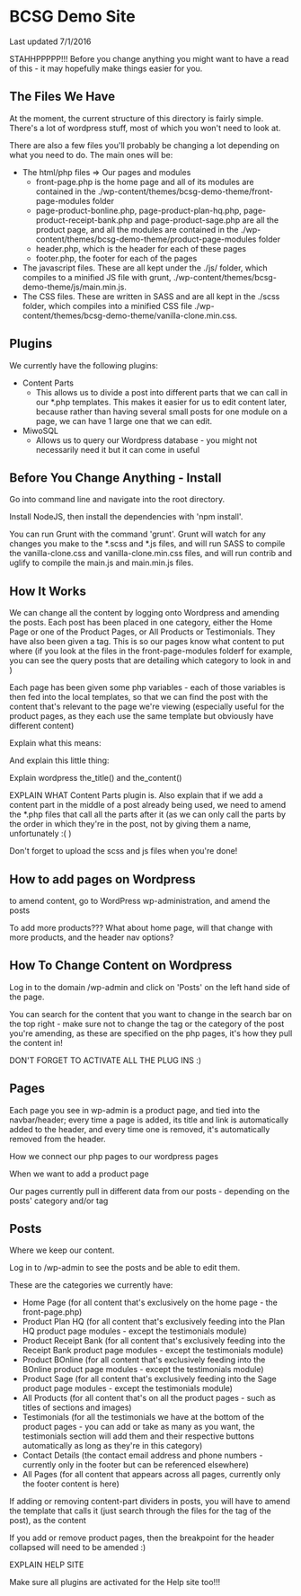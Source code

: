 BCSG Demo Site
==============

Last updated 7/1/2016

STAHHPPPPP!!! Before you change anything you might want to have a read of this - it may hopefully make things easier for you.


The Files We Have
-----------------

At the moment, the current structure of this directory is fairly simple. There's a lot of wordpress stuff, most of which you won't need to look at.

There are also a few files you'll probably be changing a lot depending on what you need to do. The main ones will be:

- The html/php files => Our pages and modules
	- front-page.php is the home page and all of its modules are contained in the ./wp-content/themes/bcsg-demo-theme/front-page-modules folder
	- page-product-bonline.php, page-product-plan-hq.php, page-product-receipt-bank.php and page-product-sage.php are all the product page, and all the modules are contained in the ./wp-content/themes/bcsg-demo-theme/product-page-modules folder
	- header.php, which is the header for each of these pages
	- footer.php, the footer for each of the pages
- The javascript files. These are all kept under the ./js/ folder, which compiles to a minified JS file with grunt, ./wp-content/themes/bcsg-demo-theme/js/main.min.js. 
- The CSS files. These are written in SASS and are all kept in the ./scss folder, which compiles into a minified CSS file ./wp-content/themes/bcsg-demo-theme/vanilla-clone.min.css.


Plugins
-------

We currently have the following plugins:

- Content Parts
  - This allows us to divide a post into different parts that we can call in our *.php templates. This makes it easier for us to edit content later, because rather than having several small posts for one module on a page, we can have 1 large one that we can edit.
- MiwoSQL
  - Allows us to query our Wordpress database - you might not necessarily need it but it can come in useful


Before You Change Anything - Install
------------------------------------

Go into command line and navigate into the root directory.

Install NodeJS, then install the dependencies with 'npm install'.

You can run Grunt with the command 'grunt'. Grunt will watch for any changes you make to the *.scss and *.js files, and will run SASS to compile the vanilla-clone.css and vanilla-clone.min.css files, and will run contrib and uglify to compile the main.js and main.min.js files.







How It Works
------------

We can change all the content by logging onto Wordpress and amending the posts. Each post has been placed in one category, either the Home Page or one of the Product Pages, or All Products or Testimonials. They have also been given a tag. This is so our pages know what content to put where (if you look at the files in the front-page-modules folderf for example, you can see the query posts that are detailing which category to look in and )


Each page has been given some php variables - each of those variables is then fed into the local templates, so that we can find the post with the content that's relevant to the page we're viewing (especially useful for the product pages, as they each use the same template but obviously have different content)










Explain what this means:
<?php include(locate_template('front-page-modules/home-page-intro-module.php')); ?>

And explain this little thing:
<?php query_posts('&tag=keyfeature2&cat='.$catid); while (have_posts()) : the_post(); the_content(); endwhile; wp_reset_query(); ?>


<?php query_posts('&tag="featuresmodule"&cat='.$catid); while (have_posts()) : the_post(); if (function_exists('the_content_part')) ?><?php endwhile; wp_reset_query();?>







Explain wordpress the_title() and the_content()




EXPLAIN WHAT Content Parts plugin is. Also explain that if we add a content part in the middle of a post already being used, we need to amend the *.php files that call all the parts after it (as we can only call the parts by the order in which they're in the post, not by giving them a name, unfortunately :( )








Don't forget to upload the scss and js files when you're done!





How to add pages on Wordpress
-----------------------------




to amend content, go to WordPress wp-administration, and amend the posts


To add more products??? What about home page, will that change with more products, and the header nav options?






How To Change Content on Wordpress
----------------------------------

Log in to the domain /wp-admin and click on 'Posts' on the left hand side of the page.

You can search for the content that you want to change in the search bar on the top right - make sure not to change the tag or the category of the post you're amending, as these are specified on the php pages, it's how they pull the content in!








DON'T FORGET TO ACTIVATE ALL THE PLUG INS :)











Pages
-----

Each page you see in wp-admin is a product page, and tied into the navbar/header; every time a page is added, its title and link is automatically added to the header, and every time one is removed, it's automatically removed from the header.





How we connect our php pages to our wordpress pages

When we want to add a product page





Our pages currently pull in different data from our posts - depending on the posts' category and/or tag





Posts
-----

Where we keep our content.

Log in to /wp-admin to see the posts and be able to edit them.

These are the categories we currently have:
- Home Page (for all content that's exclusively on the home page - the front-page.php)
- Product Plan HQ (for all content that's exclusively feeding into the Plan HQ product page modules - except the testimonials module)
- Product Receipt Bank (for all content that's exclusively feeding into the Receipt Bank product page modules - except the testimonials module)
- Product BOnline (for all content that's exclusively feeding into the BOnline product page modules - except the testimonials module)
- Product Sage (for all content that's exclusively feeding into the Sage product page modules - except the testimonials module)
- All Products (for all content that's on all the product pages - such as titles of sections and images)
- Testimonials (for all the testimonials we have at the bottom of the product pages - you can add or take as many as you want, the testimonials section will add them and their respective buttons automatically as long as they're in this category)
- Contact Details (the contact email address and phone numbers - currently only in the footer but can be referenced elsewhere)
- All Pages (for all content that appears across all pages, currently only the footer content is here)



If adding or removing content-part dividers in posts, you will have to amend the template that calls it (just search through the files for the tag of the post), as the content


If you add or remove product pages, then the breakpoint for the header collapsed will need to be amended :)





EXPLAIN HELP SITE



Make sure all plugins are activated for the Help site too!!!